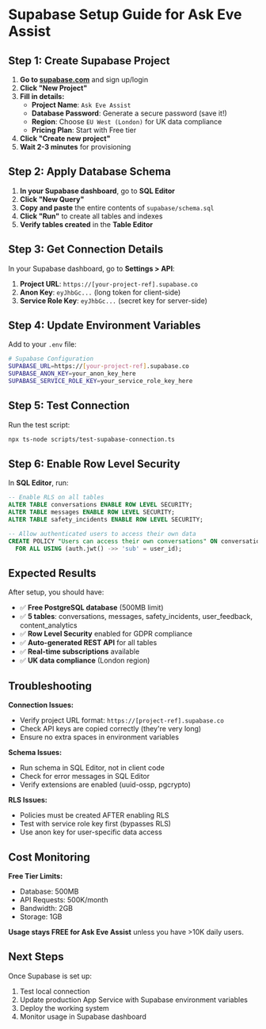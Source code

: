 # Supabase Setup Guide for Ask Eve Assist

## Step 1: Create Supabase Project

1. **Go to [supabase.com](https://supabase.com)** and sign up/login
2. **Click "New Project"**
3. **Fill in details:**
   - **Project Name**: `Ask Eve Assist`
   - **Database Password**: Generate a secure password (save it!)
   - **Region**: Choose `EU West (London)` for UK data compliance
   - **Pricing Plan**: Start with Free tier
4. **Click "Create new project"**
5. **Wait 2-3 minutes** for provisioning

## Step 2: Apply Database Schema

1. **In your Supabase dashboard**, go to **SQL Editor**
2. **Click "New Query"**
3. **Copy and paste** the entire contents of `supabase/schema.sql`
4. **Click "Run"** to create all tables and indexes
5. **Verify tables created** in the **Table Editor**

## Step 3: Get Connection Details

In your Supabase dashboard, go to **Settings > API**:

1. **Project URL**: `https://[your-project-ref].supabase.co`
2. **Anon Key**: `eyJhbGc...` (long token for client-side)
3. **Service Role Key**: `eyJhbGc...` (secret key for server-side)

## Step 4: Update Environment Variables

Add to your `.env` file:

```bash
# Supabase Configuration
SUPABASE_URL=https://[your-project-ref].supabase.co
SUPABASE_ANON_KEY=your_anon_key_here
SUPABASE_SERVICE_ROLE_KEY=your_service_role_key_here
```

## Step 5: Test Connection

Run the test script:
```bash
npx ts-node scripts/test-supabase-connection.ts
```

## Step 6: Enable Row Level Security

In **SQL Editor**, run:
```sql
-- Enable RLS on all tables
ALTER TABLE conversations ENABLE ROW LEVEL SECURITY;
ALTER TABLE messages ENABLE ROW LEVEL SECURITY; 
ALTER TABLE safety_incidents ENABLE ROW LEVEL SECURITY;

-- Allow authenticated users to access their own data
CREATE POLICY "Users can access their own conversations" ON conversations
  FOR ALL USING (auth.jwt() ->> 'sub' = user_id);
```

## Expected Results

After setup, you should have:
- ✅ **Free PostgreSQL database** (500MB limit)
- ✅ **5 tables**: conversations, messages, safety_incidents, user_feedback, content_analytics
- ✅ **Row Level Security** enabled for GDPR compliance
- ✅ **Auto-generated REST API** for all tables
- ✅ **Real-time subscriptions** available
- ✅ **UK data compliance** (London region)

## Troubleshooting

**Connection Issues:**
- Verify project URL format: `https://[project-ref].supabase.co`
- Check API keys are copied correctly (they're very long)
- Ensure no extra spaces in environment variables

**Schema Issues:**
- Run schema in SQL Editor, not in client code
- Check for error messages in SQL Editor
- Verify extensions are enabled (uuid-ossp, pgcrypto)

**RLS Issues:**
- Policies must be created AFTER enabling RLS
- Test with service role key first (bypasses RLS)
- Use anon key for user-specific data access

## Cost Monitoring

**Free Tier Limits:**
- Database: 500MB
- API Requests: 500K/month  
- Bandwidth: 2GB
- Storage: 1GB

**Usage stays FREE for Ask Eve Assist** unless you have >10K daily users.

## Next Steps

Once Supabase is set up:
1. Test local connection
2. Update production App Service with Supabase environment variables
3. Deploy the working system
4. Monitor usage in Supabase dashboard
